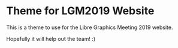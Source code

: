 # Theme for LGM2019 Website

This is a theme to use for the Libre Graphics Meeting 2019 website.

Hopefully it will help out the team! :)
